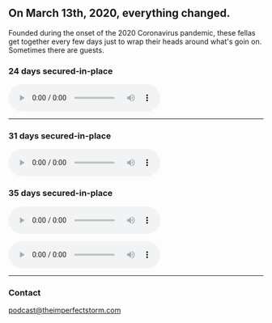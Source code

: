 ## On March 13th, 2020, everything changed.

Founded during the onset of the 2020 Coronavirus pandemic, these fellas get together every
few days just to wrap their heads around what's goin on. Sometimes there are guests.

### 24 days secured-in-place

<audio
        controls
        src="https://archive.org/download/20200405212913/2020-04-05%2021-29-13.mp3">
            Your browser does not support the
            <code>audio</code> element.
    </audio>
    
---

### 31 days secured-in-place

<audio
        controls
        src="https://archive.org/download/20200414220357/2020-04-14%2022-03-57.mp3">
            Your browser does not support the
            <code>audio</code> element.
    </audio>
    

### 35 days secured-in-place

<audio
        controls
        src="https://archive.org/download/2020-04-13/2020-04-13.mp3">
            Your browser does not support the
            <code>audio</code> element.
    </audio>
    
<audio
        controls
        src="https://archive.org/download/2020-04-22-21-40-12/2020-04-22%2021-40-12.mp3">
            Your browser does not support the
            <code>audio</code> element.
    </audio>
    
---
### Contact

podcast@theimperfectstorm.com
